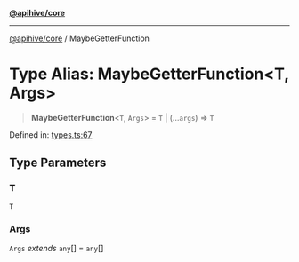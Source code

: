 [**@apihive/core**](../README.md)

***

[@apihive/core](../globals.md) / MaybeGetterFunction

# Type Alias: MaybeGetterFunction\<T, Args\>

> **MaybeGetterFunction**\<`T`, `Args`\> = `T` \| (...`args`) => `T`

Defined in: [types.ts:67](https://github.com/cleverplatypus/apihive-core/blob/917ef8bbf07171bc9393193650ebef9dbc655327/src/types.ts#L67)

## Type Parameters

### T

`T`

### Args

`Args` *extends* `any`[] = `any`[]

